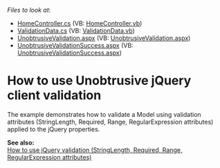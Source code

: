 <!-- default file list -->
*Files to look at*:

* [HomeController.cs](./CS/UnobtrusiveValidation/Controllers/HomeController.cs) (VB: [HomeController.vb](./VB/UnobtrusiveValidation/Controllers/HomeController.vb))
* [ValidationData.cs](./CS/UnobtrusiveValidation/Models/ValidationData.cs) (VB: [ValidationData.vb](./VB/UnobtrusiveValidation/Models/ValidationData.vb))
* [UnobtrusiveValidation.aspx](./CS/UnobtrusiveValidation/Views/Home/UnobtrusiveValidation.aspx) (VB: [UnobtrusiveValidation.aspx](./VB/UnobtrusiveValidation/Views/Home/UnobtrusiveValidation.aspx))
* [UnobtrusiveValidationSuccess.aspx](./CS/UnobtrusiveValidation/Views/Home/UnobtrusiveValidationSuccess.aspx) (VB: [UnobtrusiveValidationSuccess.aspx](./VB/UnobtrusiveValidation/Views/Home/UnobtrusiveValidationSuccess.aspx))
<!-- default file list end -->
# How to use Unobtrusive jQuery client validation 


<p>The example demonstrates how to validate a Model using validation attributes (StringLength, Required, Range, RegularExpression attributes) applied to the jQuery properties.</p>
<p><strong>See also:</strong><br> <a href="https://www.devexpress.com/Support/Center/p/E3118">How to use jQuery validation (StringLength, Required, Range, RegularExpression attributes)</a></p>

<br/>


